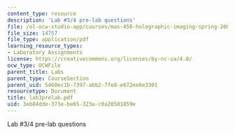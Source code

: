 ```yaml
---
content_type: resource
description: 'Lab #3/4 pre-lab questions'
file: /ol-ocw-studio-app/courses/mas-450-holographic-imaging-spring-2003/3eb84dde373ebe65323ac0a20501859e_lab3prelab.pdf
file_size: 14757
file_type: application/pdf
learning_resource_types:
- Laboratory Assignments
license: https://creativecommons.org/licenses/by-nc-sa/4.0/
ocw_type: OCWFile
parent_title: Labs
parent_type: CourseSection
parent_uid: 5460ec1b-7397-abb2-7fe8-e672ee6e3301
resourcetype: Document
title: lab3prelab.pdf
uid: 3eb84dde-373e-be65-323a-c0a20501859e
---
```

Lab #3/4 pre-lab questions